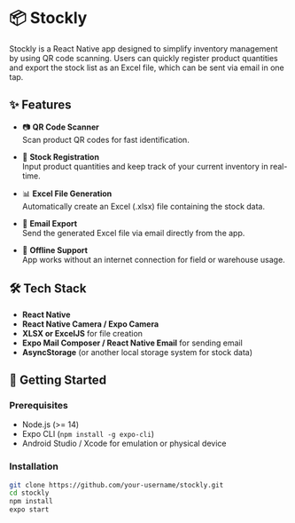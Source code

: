 # 📦 Stockly

Stockly is a React Native app designed to simplify inventory management by using QR code scanning. Users can quickly register product quantities and export the stock list as an Excel file, which can be sent via email in one tap.

## ✨ Features

- 📷 **QR Code Scanner**  
  Scan product QR codes for fast identification.

- 🧮 **Stock Registration**  
  Input product quantities and keep track of your current inventory in real-time.

- 📊 **Excel File Generation**  
  Automatically create an Excel (.xlsx) file containing the stock data.

- 📧 **Email Export**  
  Send the generated Excel file via email directly from the app.

- 📴 **Offline Support**  
  App works without an internet connection for field or warehouse usage.

## 🛠 Tech Stack

- **React Native**  
- **React Native Camera / Expo Camera**  
- **XLSX or ExcelJS** for file creation  
- **Expo Mail Composer / React Native Email** for sending email  
- **AsyncStorage** (or another local storage system for stock data)

## 🚀 Getting Started

### Prerequisites

- Node.js (>= 14)
- Expo CLI (`npm install -g expo-cli`)
- Android Studio / Xcode for emulation or physical device

### Installation

```bash
git clone https://github.com/your-username/stockly.git
cd stockly
npm install
expo start